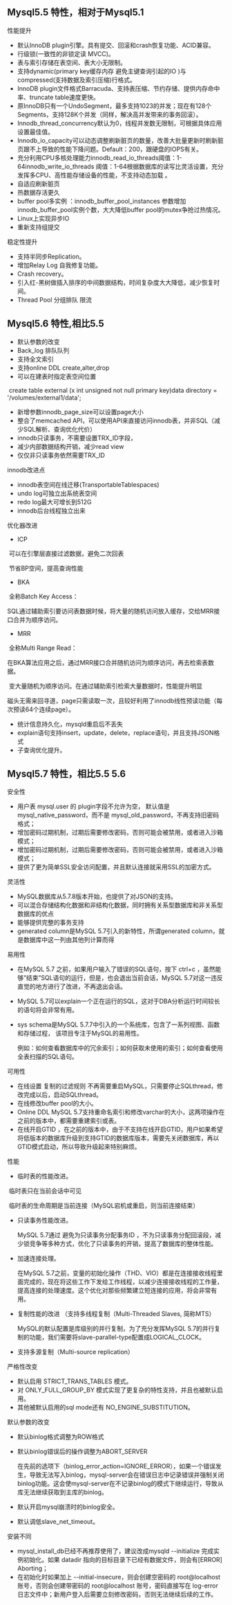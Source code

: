 ## Mysql5.5 特性，相对于Mysql5.1

性能提升

- 默认InnoDB plugin引擎。具有提交、回滚和crash恢复功能、ACID兼容。
- 行级锁(一致性的非锁定读 MVCC)。
- 表与索引存储在表空间、表大小无限制。
- 支持dynamic(primary key缓存内存 避免主键查询引起的IO )与compressed(支持数据及索引压缩)行格式。
- InnoDB plugin文件格式Barracuda、支持表压缩、节约存储、提供内存命中率、truncate table速度更快。
- 原InnoDB只有一个UndoSegment，最多支持1023的并发；现在有128个Segments，支持128K个并发（同样，解决高并发带来的事务回滚）。
- Innodb_thread_concurrency默认为0，线程并发数无限制，可根据具体应用设置最佳值。
- Innodb_io_capacity可以动态调整刷新脏页的数量，改善大批量更新时刷新脏页跟不上导致的性能下降问题。Default：200，跟硬盘的IOPS有关。
- 充分利用CPU多核处理能力innodb_read_io_threads阈值：1-64innodb_write_io_threads 阈值：1-64根据数据库的读写比灵活设置，充分发挥多CPU、高性能存储设备的性能，不支持动态加载 。
- 自适应刷新脏页
- 热数据存活更久
- buffer pool多实例 ：innodb_buffer_pool_instances 参数增加innodb_buffer_pool实例个数，大大降低buffer pool的mutex争抢过热情况。
- Linux上实现异步IO
- 重新支持组提交

稳定性提升

- 支持半同步Replication。
- 增加Relay Log 自我修复功能。
- Crash recovery。
- 引入红-黑树做插入排序的中间数据结构，时间复杂度大大降低，减少恢复时间。
- Thread Pool 分组排队 限流



## Mysql5.6 特性,相比5.5



- 默认参数的改变
- Back_log  排队队列
- 支持全文索引
- 支持online DDL create,alter,drop
- 可以在建表时指定表空间位置

​    create table external (x int unsigned not null primary key)data directory = '/volumes/external1/data';

- 新增参数innodb_page_size可以设置page大小
- 整合了memcached API，可以使用API来直接访问innodb表，并非SQL（减少SQL解析、查询优化代价）
- innodb只读事务，不需要设置TRX_ID字段，
- 减少内部数据结构开销，减少read view
- 仅仅非只读事务依然需要TRX_ID

innodb改进点

- innodb表空间在线迁移(TransportableTablespaces)
- undo log可独立出系统表空间
- redo log最大可增长到512G
- innodb后台线程独立出来

优化器改进

- ICP

​    可以在引擎层直接过滤数据，避免二次回表

​    节省BP空间，提高查询性能

- BKA

​    全称Batch Key Access：

​    SQL通过辅助索引要访问表数据时候，将大量的随机访问放入缓存，交给MRR接口合并为顺序访问。

- MRR

​    全称Multi Range Read：

​    在BKA算法应用之后，通过MRR接口合并随机访问为顺序访问，再去检索表数据。

​    变大量随机为顺序访问。在通过辅助索引检索大量数据时，性能提升明显

​    磁头无需来回寻道，page只需读取一次，且较好利用了innodb线性预读功能（每次预读64个连续page）。

- 统计信息持久化，mysqld重启后不丢失
- explain语句支持insert，update，delete，replace语句，并且支持JSON格式
- 子查询优化提升。



## Mysql5.7 特性，相比5.5 5.6



 安全性

- 用户表 mysql.user 的 plugin字段不允许为空， 默认值是 mysql_native_password，而不是 mysql_old_password，不再支持旧密码格式；
- 增加密码过期机制，过期后需要修改密码，否则可能会被禁用，或者进入沙箱模式；
- 增加密码过期机制，过期后需要修改密码，否则可能会被禁用，或者进入沙箱模式；
- 提供了更为简单SSL安全访问配置，并且默认连接就采用SSL的加密方式。

灵活性

- MySQL数据库从5.7.8版本开始，也提供了对JSON的支持。
- 可以混合存储结构化数据和非结构化数据，同时拥有关系型数据库和非关系型数据库的优点
- 能够提供完整的事务支持
- generated column是MySQL 5.7引入的新特性，所谓generated column，就是数据库中这一列由其他列计算而得

易用性

- 在MySQL 5.7 之前，如果用户输入了错误的SQL语句，按下 ctrl+c ，虽然能够”结束”SQL语句的运行，但是，也会退出当前会话，MySQL 5.7对这一违反直觉的地方进行了改进，不再退出会话。

- MySQL 5.7可以explain一个正在运行的SQL，这对于DBA分析运行时间较长的语句将会非常有用。

- sys schema是MySQL 5.7.7中引入的一个系统库，包含了一系列视图、函数和存储过程， 该项目专注于MySQL的易用性。

  例如：如何查看数据库中的冗余索引；如何获取未使用的索引；如何查看使用全表扫描的SQL语句。

可用性

- 在线设置 复制的过滤规则 不再需要重启MySQL，只需要停止SQLthread，修改完成以后，启动SQLthread。
- 在线修改buffer pool的大小。
- Online DDL MySQL 5.7支持重命名索引和修改varchar的大小，这两项操作在之前的版本中，都需要重建索引或表。
- 在线开启GTID ，在之前的版本中，由于不支持在线开启GTID，用户如果希望将低版本的数据库升级到支持GTID的数据库版本，需要先关闭数据库，再以GTID模式启动，所以导致升级起来特别麻烦。

性能

- 临时表的性能改进。

​    临时表只在当前会话中可见

​    临时表的生命周期是当前连接（MySQL宕机或重启，则当前连接结束）

- 只读事务性能改进。

  MySQL 5.7通过 避免为只读事务分配事务ID ，不为只读事务分配回滚段，减少锁竞争等多种方式，优化了只读事务的开销，提高了数据库的整体性能。

- 加速连接处理。

  在MySQL 5.7之前，变量的初始化操作（THD、VIO）都是在连接接收线程里面完成的，现在将这些工作下发给工作线程，以减少连接接收线程的工作量，提高连接的处理速度。这个优化对那些频繁建立短连接的应用，将会非常有用。

- 复制性能的改进 （支持多线程复制（Multi-Threaded Slaves, 简称MTS）

  MySQL的默认配置是库级别的并行复制，为了充分发挥MySQL 5.7的并行复制的功能，我们需要将slave-parallel-type配置成LOGICAL_CLOCK。

- 支持多源复制（Multi-source replication）

严格性改变

- 默认启用 STRICT_TRANS_TABLES 模式。
- 对 ONLY_FULL_GROUP_BY 模式实现了更复杂的特性支持，并且也被默认启用。
- 其他被默认启用的sql mode还有 NO_ENGINE_SUBSTITUTION。

默认参数的改变

- 默认binlog格式调整为ROW格式

- 默认binlog错误后的操作调整为ABORT_SERVER

  在先前的选项下（binlog_error_action=IGNORE_ERROR），如果一个错误发生，导致无法写入binlog，mysql-server会在错误日志中记录错误并强制关闭binlog功能。这会使mysql-server在不记录binlog的模式下继续运行，导致从库无法继续获取到主库的binlog。

- 默认开启mysql崩溃时的binlog安全。

- 默认调低slave_net_timeout。

安装不同

- mysql_install_db已经不再推荐使用了，建议改成mysqld --initialize 完成实例初始化。如果 datadir 指向的目标目录下已经有数据文件，则会有[ERROR] Aborting；
- 在初始化时如果加上 --initial-insecure，则会创建空密码的 root@localhost 账号，否则会创建带密码的 root@localhost 账号，密码直接写在 log-error 日志文件中；新用户登入后需要立刻修改密码，否则无法继续后续的工作。